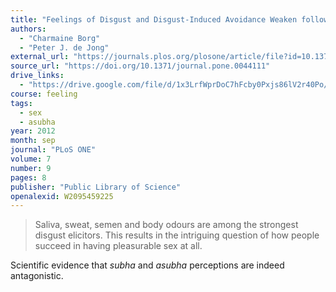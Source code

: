 ```yaml
---
title: "Feelings of Disgust and Disgust-Induced Avoidance Weaken following Induced Sexual Arousal in Women"
authors:
  - "Charmaine Borg"
  - "Peter J. de Jong"
external_url: "https://journals.plos.org/plosone/article/file?id=10.1371/journal.pone.0044111&type=printable"
source_url: "https://doi.org/10.1371/journal.pone.0044111"
drive_links:
  - "https://drive.google.com/file/d/1x3LrfWprDoC7hFcby0Pxjs86lV2r40Po/view?usp=drivesdk"
course: feeling
tags:
  - sex
  - asubha
year: 2012
month: sep
journal: "PLoS ONE"
volume: 7
number: 9
pages: 8
publisher: "Public Library of Science"
openalexid: W2095459225
---
```


> Saliva, sweat, semen and body odours are among the strongest disgust elicitors.
> This results in the intriguing question of how people succeed in having pleasurable sex at all.

Scientific evidence that *subha* and *asubha* perceptions are indeed antagonistic.
